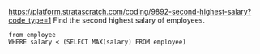 https://platform.stratascratch.com/coding/9892-second-highest-salary?code_type=1
Find the second highest salary of employees.
```select MAX(salary)
from employee
WHERE salary < (SELECT MAX(salary) FROM employee)
```